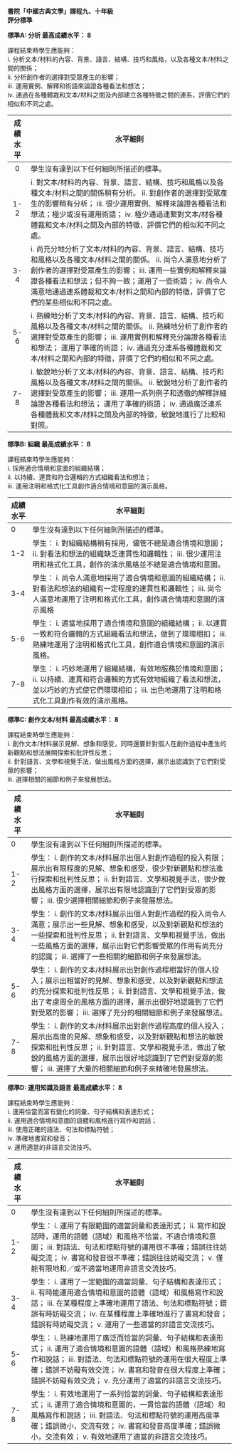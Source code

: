 **書院「中國古典文學」課程九、十年級**  
**評分標準**

**標準A: 分析   最高成績水平：	8**

課程結束時學生應能夠：  
i. 分析文本/材料的內容、背景、語言、結構、技巧和風格，以及各種文本/材料之間的關係；  
ii. 分析創作者的選擇對受眾產生的影響；  
iii. 運用實例、解釋和術語來論證各種看法和想法；  
iv. 通過在各種體裁和文本/材料之間及內部建立各種特徵之間的連系，評價它們的相似和不同之處。

| 成績水平 | 水平細則 |
| :---: | ----- |
| 0 | 學生沒有達到以下任何細則所描述的標準。 |
| 1-2 | i. 對文本/材料的內容、背景、語言、結構、技巧和風格以及各種文本/材料之間的關係稍有分析。 ii. 對創作者的選擇對受眾產生的影響稍有分析； iii. 很少運用實例、解釋來論證各種看法和想法；極少或沒有運用術語； iv. 極少通過連繫對文本/材各種體裁和文本/材料之間及內部的特徵，評價它們的相似和不同之處。 |
| 3-4 | i. 尚充分地分析了文本/材料的內容、背景、語言、結構、技巧和風格以及各種文本/材料之間的關係。 ii. 尚令人滿意地分析了創作者的選擇對受眾產生的影響； iii. 運用一些實例和解釋來論證各種看法和想法；但不夠一致；運用了一些術語； iv. 尚令人滿意地通過連系體裁和文本/材料之間和內部的特徵，評價了它們的某些相似和不同之處。 |
| 5-6 | i. 熟練地分析了文本/材料的內容、背景、語言、結構、技巧和風格以及各種文本/材料之間的關係。 ii. 熟練地分析了創作者的選擇對受眾產生的影響； iii. 運用實例和解釋充分論證各種看法和想法； 運用了準確的術語； iv. 通過充分連系各種體裁和文本/材料之間和內部的特徵，評價了它們的相似和不同之處。 |
| 7-8 | i. 敏銳地分析了文本/材料的內容、背景、語言、結構、技巧和風格以及各種文本/材料之間的關係。 ii. 敏銳地分析了創作者的選擇對受眾產生的影響； iii. 運用一系列例子和透徹的解釋詳細論證各種看法和想法； 運用了準確的術語； iv. 通過廣泛連系各種體裁和文本/材料之間及內部的特徵，敏銳地進行了比較和對照。 |

**標準B: 組織    最高成績水平：	8**

課程結束時學生應能夠：  
i. 採用適合情境和意圖的組織結構；  
ii. 以持續、連貫和符合邏輯的方式組織看法和想法；  
iii. 運用注明和格式化工具創作適合情境和意圖的演示風格。

| 成績水平 | 水平細則 |
| ----- | ----- |
| 0 | 學生沒有達到以下任何細則所描述的標準。 |
| 1-2 | 學生： i. 對組織結構稍有採用，儘管不總是適合情境和意圖； ii. 對看法和想法的組織缺乏連貫性和邏輯性； iii. 很少運用注明和格式化工具，創作的演示風格並不總是適合情境和意圖。 |
| 3-4 | 學生： i. 尚令人滿意地採用了適合情境和意圖的組織結構； ii. 對看法和想法的組織有一定程度的連貫性和邏輯性； iii. 尚令人滿意地運用了注明和格式化工具，創作適合情境和意圖的演示風格 |
| 5-6 | 學生： i. 適當地採用了適合情境和意圖的組織結構； ii. 以連貫一致和符合邏輯的方式組織看法和想法，做到了環環相扣； iii. 熟練地運用了注明和格式化工具，創作適合情境和意圖的演示風格。 |
| 7-8 | 學生： i. 巧妙地運用了組織結構，有效地服務於情境和意圖； ii. 以持續、連貫和符合邏輯的方式有效地組織了看法和想法，並以巧妙的方式使它們環環相扣； iii. 出色地運用了注明和格式化工具創作有效的演示風格。 |

**標準C: 創作文本/材料   最高成績水平：	8**

課程結束時學生應能夠：  
i. 創作文本/材料展示見解、想象和感受，同時還要針對個人在創作過程中產生的新觀點和想法展開探索和批評性反思；  
ii. 針對語言、文學和視覺手法，做出風格方面的選擇，展示出認識到了它們對受眾的影響；  
iii. 選擇相關的細節和例子來發展想法。

| 成績水平 | 水平細則 |
| ----- | ----- |
| 0 | 學生沒有達到以下任何細則所描述的標準。 |
| 1-2 | 學生： i. 創作的文本/材料展示出個人對創作過程的投入有限；展示出有限程度的見解、想象和感受，很少對新觀點和想法進行探索和批判性反思； ii. 針對語言、文學和視覺手法，很少做出風格方面的選擇，展示出有限地認識到了它們對受眾的影響； iii. 很少選擇相關細節和例子來發展想法。 |
| 3-4 | 學生： i. 創作的文本/材料展示出個人對創作過程的投入尚令人滿意；展示出一些見解、想象和感受，以及對新觀點和想法的一些探索和批判性反思； ii. 針對語言、文學和視覺手法，做出一些風格方面的選擇，展示出對它們影響受眾的作用有尚充分的認識； iii. 選擇了一些相關的細節和例子來發展想法。 |
| 5-6 | 學生： i. 創作的文本/材料展示出對創作過程相當好的個人投入；展示出相當好的見解、想象和感受，以及對新觀點和想法的充分探索和批判性反思； ii. 針對語言、文學和視覺手法，做出了考慮周全的風格方面的選擇，展示出很好地認識到了它們對受眾的影響； iii. 選擇了充分的相關細節和例子來發展想法。 |
| 7-8 | 學生： i. 創作的文本/材料展示出對創作過程高度的個人投入；展示出高度的見解、想象和感受，以及對新觀點和想法的敏銳探索和批判性反思； ii. 針對語言、文學和視覺手法，做出了敏銳的風格方面的選擇，展示出很好地認識到了它們對受眾的影響； iii. 選擇了大量的相關細節和例子來精確地發展想法。 |

**標準D: 運用知識及語言    最高成績水平：	8**

課程結束時學生應能夠：  
i. 運用恰當而富有變化的詞彙、句子結構和表達形式；  
ii. 運用適合情境和意圖的語體和風格進行寫作和說話；  
iii. 使用正確的語法、句法和標點符號；  
iv. 準確地書寫和發音；  
v. 運用適當的非語言交流技巧。

| 成績水平 | 水平細則 |
| ----- | ----- |
| 0 | 學生沒有達到以下任何細則所描述的標準。 |
| 1-2 | 學生： i. 運用了有限範圍的適當詞彙和表達形式； ii. 寫作和說話時，運用的語體（語域）和風格不恰當，不適合情境和意圖； iii. 對語法、句法和標點符號的運用很不準確；錯誤往往妨礙交流； iv. 書寫和發音很不準確；錯誤往往妨礙交流； v. 僅能有限地和／或不適當地運用非語言交流技巧。 |
| 3-4 | 學生： i. 運用了一定範圍的適當詞彙、句子結構和表達形式； ii. 有時能運用適合情境和意圖的語體（語域）和風格寫作和說話； iii. 在某種程度上準確地運用了語法、句法和標點符號；錯誤有時妨礙交流； iv. 在某種程度上準確地進行了書寫和發音；錯誤有時妨礙交流； v. 運用了一些適當的非語言交流技巧。 |
| 5-6 | 學生： i. 熟練地運用了廣泛而恰當的詞彙、句子結構和表達形式； ii. 運用了適合情境和意圖的語體（語域）和風格熟練地寫作和說話； iii. 對語法、句法和標點符號的運用在很大程度上準確；錯誤不妨礙有效交流； iv. 書寫和發音在很大程度上準確；錯誤不妨礙有效交流； v. 充分運用了適當的非語言交流技巧。 |
| 7-8 | 學生： i. 有效地運用了一系列恰當的詞彙、句子結構和表達形式； ii. 運用了適合情境和意圖的，一貫恰當的語體（語域）和風格寫作和說話； iii. 對語法、句法和標點符號的運用高度準確；錯誤微小，交流有效； iv. 書寫和發音高度準確；錯誤微小，交流有效； v. 有效地運用了適當的非語言交流技巧。 |

